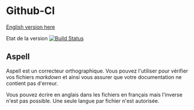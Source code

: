 <!---
#Author: Timothée Moulin
#Date : 2018-01-02
#Language: fr
-->

# Github-CI

[English version here](README.md)

Etat de la version [![Build Status](https://travis-ci.org/timotheemoulin/github-ci.svg?branch=master)](https://travis-ci.org/timotheemoulin/github-ci)

## Aspell

Aspell est un correcteur orthographique. Vous pouvez l'utiliser pour vérifier vos fichiers *markdown* et ainsi vous assurer que votre documentation ne contient pas d'erreur.

Vous pouvez écrire en anglais dans les fichiers en français mais l'inverse n'est pas possible. Une seule langue par fichier n'est autorisée.